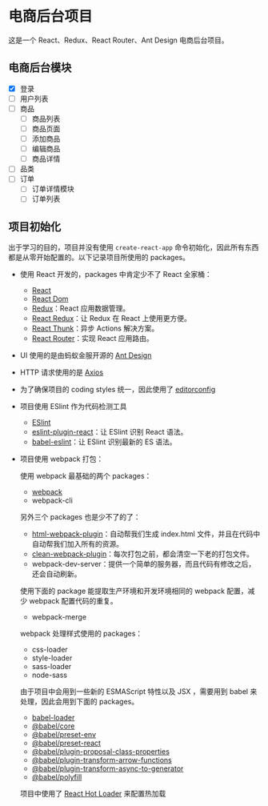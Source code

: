 # 电商后台项目

这是一个 React、Redux、React Router、Ant Design 电商后台项目。

## 电商后台模块

- [x] 登录
- [ ] 用户列表
- [ ] 商品
  - [ ] 商品列表
  - [ ] 商品页面
  - [ ] 添加商品
  - [ ] 编辑商品
  - [ ] 商品详情
- [ ] 品类
- [ ] 订单
  - [ ] 订单详情模块
  - [ ] 订单列表

## 项目初始化

出于学习的目的，项目并没有使用 `create-react-app` 命令初始化，因此所有东西都是从零开始配置的。以下记录项目所使用的 packages。

- 使用 React 开发的，packages 中肯定少不了 React 全家桶：

  - [React](https://reactjs.org/)
  - [React Dom](https://www.npmjs.com/package/react-dom)
  - [Redux](https://redux.js.org/)：React 应用数据管理。
  - [React Redux](https://react-redux.js.org/)：让 Redux 在 React 上使用更方便。
  - [React Thunk](https://github.com/reduxjs/redux-thunk)：异步 Actions 解决方案。
  - [React Router](https://reacttraining.com/react-router/web/guides/quick-start)：实现 React 应用路由。

- UI 使用的是由蚂蚁金服开源的 [Ant Design](https://ant.design/docs/react/introduce-cn)

- HTTP 请求使用的是 [Axios](https://github.com/axios/axios)

- 为了确保项目的 coding styles 统一，因此使用了 [editorconfig](https://editorconfig.org/)

- 项目使用 ESlint 作为代码检测工具

  - [ESlint](https://eslint.org/docs/user-guide/getting-started)
  - [eslint-plugin-react](https://github.com/yannickcr/eslint-plugin-react)：让 ESlint 识别 React 语法。
  - [babel-eslint](https://github.com/babel/babel-eslint)：让 ESlint 识别最新的 ES 语法。

- 项目使用 webpack 打包：

  使用 webpack 最基础的两个 packages：

  - [webpack](https://webpack.js.org/)
  - webpack-cli

  另外三个 packages 也是少不了的了：

  - [html-webpack-plugin](https://github.com/jantimon/html-webpack-plugin/blob/master/docs/template-option.md)：自动帮我们生成 index.html 文件，并且在代码中自动帮我们加入所有的资源。
  - [clean-webpack-plugin](https://www.npmjs.com/package/clean-webpack-plugin)：每次打包之前，都会清空一下老的打包文件。
  - webpack-dev-server：提供一个简单的服务器，而且代码有修改之后，还会自动刷新。

  使用下面的 package 能提取生产环境和开发环境相同的 webpack 配置，减少 webpack 配置代码的重复。

  - webpack-merge
  
  webpack 处理样式使用的 packages：

  - css-loader
  - style-loader
  - sass-loader
  - node-sass

  由于项目中会用到一些新的 ESMAScript 特性以及 JSX ，需要用到 babel 来处理，因此会用到下面的 packages。
  
  - [babel-loader](https://webpack.js.org/loaders/babel-loader/)
  - [@babel/core](https://babeljs.io/docs/en/babel-core)
  - [@babel/preset-env](https://babeljs.io/docs/en/babel-preset-env)
  - [@babel/preset-react](https://babeljs.io/docs/en/babel-preset-react)
  - [@babel/plugin-proposal-class-properties](https://babeljs.io/docs/en/babel-plugin-proposal-class-properties)
  - [@babel/plugin-transform-arrow-functions](https://babeljs.io/docs/en/babel-plugin-transform-arrow-functions)
  - [@babel/plugin-transform-async-to-generator](https://babeljs.io/docs/en/babel-plugin-transform-async-to-generator)
  - [@babel/polyfill](https://babeljs.io/docs/en/babel-polyfill)

  项目中使用了 [React Hot Loader](https://github.com/gaearon/react-hot-loader) 来配置热加载
